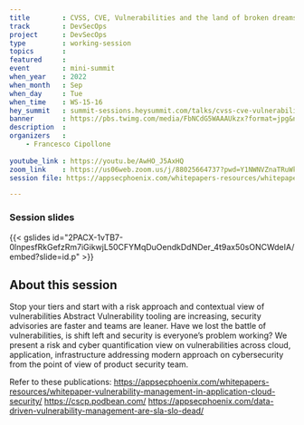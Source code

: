 ```yaml
---
title        : CVSS, CVE, Vulnerabilities and the land of broken dreams
track        : DevSecOps
project      : DevSecOps
type         : working-session
topics       : 
featured     :
event        : mini-summit
when_year    : 2022
when_month   : Sep
when_day     : Tue
when_time    : WS-15-16
hey_summit   : summit-sessions.heysummit.com/talks/cvss-cve-vulnerabilities-and-the-land-of-broken-dreams/
banner       : https://pbs.twimg.com/media/FbNCdG5WAAAUkzx?format=jpg&name=small
description  :
organizers   :
    - Francesco Cipollone
    
youtube_link : https://youtu.be/AwHO_J5AxHQ
zoom_link    : https://us06web.zoom.us/j/88025664737?pwd=Y1NWNVZnaTRuWkEzVTZEc1BpWjk3QT09
session file: https://appsecphoenix.com/whitepapers-resources/whitepaper-vulnerability-management-in-application-cloud-security/

---
```


### Session slides
{{< gslides id="2PACX-1vTB7-0lnpesfRkGefzRm7iGikwjL50CFYMqDuOendkDdNDer_4t9ax50sONCWdeIA/embed?slide=id.p" >}}

## About this session
Stop your tiers and start with a risk approach and contextual view of vulnerabilities
Abstract Vulnerability tooling are increasing, security advisories are faster and teams are leaner. Have we lost the battle of vulnerabilities, is shift left and security is everyone’s problem working? 
We present a risk and cyber quantification view on vulnerabilities across cloud, application, infrastructure addressing modern approach on cybersecurity from the point of view of product security team. 

Refer to these publications:
https://appsecphoenix.com/whitepapers-resources/whitepaper-vulnerability-management-in-application-cloud-security/
https://cscp.podbean.com/
https://appsecphoenix.com/data-driven-vulnerability-management-are-sla-slo-dead/

